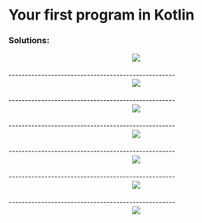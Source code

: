 # Your first program in Kotlin

### Solutions:

   <div style="text-align: center;">
      <img src="\images\exercicio1.png" align="center"></img></br></br>
   </div>
   ---------------------------------------------------
   <div style="text-align: center;">
      <img src="\images\exercicio2.png" align="center"></img></br></br>
   </div>
   ---------------------------------------------------
   <div style="text-align: center;">
      <img src="\images\exercicio3.png" align="center"></img></br></br>
   </div>
   ---------------------------------------------------
   <div style="text-align: center;">
      <img src="\images\exercicio4.png" align="center"></img></br></br>
   </div>
   ---------------------------------------------------
   <div style="text-align: center;">
      <img src="\images\exercicio5.png" align="center"></img></br></br>
   </div>
   ---------------------------------------------------
   <div style="text-align: center;">
      <img src="\images\exercicio6.png" align="center"></img></br></br>
   </div>
   ---------------------------------------------------
   <div style="text-align: center;">
      <img src="\images\exercicio7.png" align="center"></img></br></br>
   </div>
